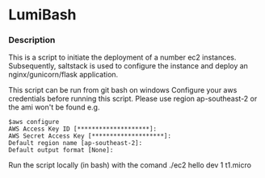 # LumiBash
### Description
This is a script to initiate the deployment of a number ec2 instances.
Subsequently, saltstack is used to configure the instance and deploy an nginx/gunicorn/flask application.

This script can be run from git bash on windows
Configure your aws credentials before running this script. Please use region ap-southeast-2 or the ami won't be found e.g.

```
$aws configure
AWS Access Key ID [********************]:
AWS Secret Access Key [********************]:
Default region name [ap-southeast-2]: 
Default output format [None]:
```
Run the script locally (in bash) with the comand ./ec2 hello dev 1 t1.micro